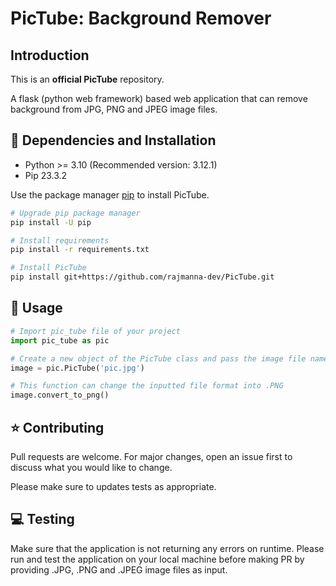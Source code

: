 # PicTube: Background Remover

## Introduction
This is an <b>official PicTube</b> repository.

A flask (python web framework) based web application 
that can remove background from JPG, PNG and JPEG image 
files.

## 🔧 Dependencies and Installation

* Python >= 3.10 (Recommended version: 3.12.1)
* Pip 23.3.2

Use the package manager [pip](https://pip.pypa.io/en/stable/) to install PicTube.

```bash
# Upgrade pip package manager
pip install -U pip

# Install requirements
pip install -r requirements.txt

# Install PicTube
pip install git+https://github.com/rajmanna-dev/PicTube.git
```

## 🚀 Usage

```python
# Import pic_tube file of your project
import pic_tube as pic

# Create a new object of the PicTube class and pass the image file name
image = pic.PicTube('pic.jpg')

# This function can change the inputted file format into .PNG
image.convert_to_png()

```

## ⭐ Contributing

Pull requests are welcome. For major changes, 
open an issue first to discuss what you would like to change.

Please make sure to updates tests as appropriate.

## 💻 Testing

Make sure that the application is not returning any 
errors on runtime. Please run and test the application 
on your local machine before making PR by providing .JPG,
.PNG and .JPEG image files as input.
